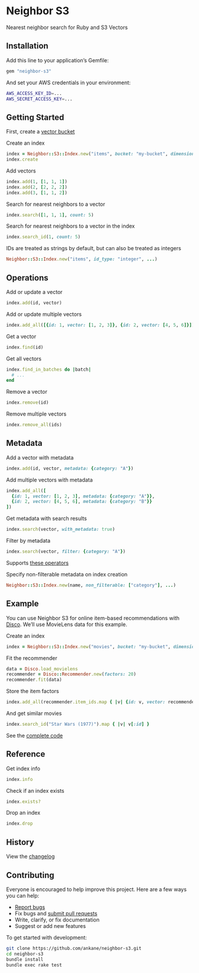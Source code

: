 # Neighbor S3

Nearest neighbor search for Ruby and S3 Vectors

## Installation

Add this line to your application’s Gemfile:

```ruby
gem "neighbor-s3"
```

And set your AWS credentials in your environment:

```sh
AWS_ACCESS_KEY_ID=...
AWS_SECRET_ACCESS_KEY=...
```

## Getting Started

First, create a [vector bucket](https://console.aws.amazon.com/s3/vector-buckets)

Create an index

```ruby
index = Neighbor::S3::Index.new("items", bucket: "my-bucket", dimensions: 3, distance: "cosine")
index.create
```

Add vectors

```ruby
index.add(1, [1, 1, 1])
index.add(2, [2, 2, 2])
index.add(3, [1, 1, 2])
```

Search for nearest neighbors to a vector

```ruby
index.search([1, 1, 1], count: 5)
```

Search for nearest neighbors to a vector in the index

```ruby
index.search_id(1, count: 5)
```

IDs are treated as strings by default, but can also be treated as integers

```ruby
Neighbor::S3::Index.new("items", id_type: "integer", ...)
```

## Operations

Add or update a vector

```ruby
index.add(id, vector)
```

Add or update multiple vectors

```ruby
index.add_all([{id: 1, vector: [1, 2, 3]}, {id: 2, vector: [4, 5, 6]}])
```

Get a vector

```ruby
index.find(id)
```

Get all vectors

```ruby
index.find_in_batches do |batch|
  # ...
end
```

Remove a vector

```ruby
index.remove(id)
```

Remove multiple vectors

```ruby
index.remove_all(ids)
```

## Metadata

Add a vector with metadata

```ruby
index.add(id, vector, metadata: {category: "A"})
```

Add multiple vectors with metadata

```ruby
index.add_all([
  {id: 1, vector: [1, 2, 3], metadata: {category: "A"}},
  {id: 2, vector: [4, 5, 6], metadata: {category: "B"}}
])
```

Get metadata with search results

```ruby
index.search(vector, with_metadata: true)
```

Filter by metadata

```ruby
index.search(vector, filter: {category: "A"})
```

Supports [these operators](https://docs.aws.amazon.com/AmazonS3/latest/userguide/s3-vectors-metadata-filtering.html#s3-vectors-metadata-filtering-filterable)

Specify non-filterable metadata on index creation

```ruby
Neighbor::S3::Index.new(name, non_filterable: ["category"], ...)
```

## Example

You can use Neighbor S3 for online item-based recommendations with [Disco](https://github.com/ankane/disco). We’ll use MovieLens data for this example.

Create an index

```ruby
index = Neighbor::S3::Index.new("movies", bucket: "my-bucket", dimensions: 20, distance: "cosine")
```

Fit the recommender

```ruby
data = Disco.load_movielens
recommender = Disco::Recommender.new(factors: 20)
recommender.fit(data)
```

Store the item factors

```ruby
index.add_all(recommender.item_ids.map { |v| {id: v, vector: recommender.item_factors(v)} })
```

And get similar movies

```ruby
index.search_id("Star Wars (1977)").map { |v| v[:id] }
```

See the [complete code](examples/disco_item_recs.rb)

## Reference

Get index info

```ruby
index.info
```

Check if an index exists

```ruby
index.exists?
```

Drop an index

```ruby
index.drop
```

## History

View the [changelog](https://github.com/ankane/neighbor-s3/blob/master/CHANGELOG.md)

## Contributing

Everyone is encouraged to help improve this project. Here are a few ways you can help:

- [Report bugs](https://github.com/ankane/neighbor-s3/issues)
- Fix bugs and [submit pull requests](https://github.com/ankane/neighbor-s3/pulls)
- Write, clarify, or fix documentation
- Suggest or add new features

To get started with development:

```sh
git clone https://github.com/ankane/neighbor-s3.git
cd neighbor-s3
bundle install
bundle exec rake test
```
